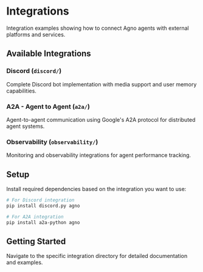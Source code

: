 # Integrations

Integration examples showing how to connect Agno agents with external platforms and services.


## Available Integrations

### Discord (`discord/`)
Complete Discord bot implementation with media support and user memory capabilities.

### A2A - Agent to Agent (`a2a/`)
Agent-to-agent communication using Google's A2A protocol for distributed agent systems.

### Observability (`observability/`)
Monitoring and observability integrations for agent performance tracking.

## Setup

Install required dependencies based on the integration you want to use:

```bash
# For Discord integration
pip install discord.py agno

# For A2A integration
pip install a2a-python agno
```

## Getting Started

Navigate to the specific integration directory for detailed documentation and examples.